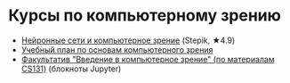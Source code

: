 # Курсы по компьютерному зрению
- [Нейронные сети и компьютерное зрение](https://stepik.org/course/50352) (Stepik, ★4.9)
- [Учебный план по основам компьютерного зрения](https://proglib.io/p/cv-plan)
- [Факультатив "Введение в компьютерное зрение" (по материалам CS131)](https://github.com/ml-dafe/cv_mipt_minor) (блокноты Jupyter)